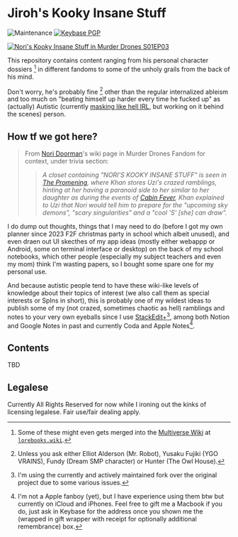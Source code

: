 # Jiroh's Kooky Insane Stuff

![Maintenance](https://img.shields.io/maintenance/yes/2023?color=orange&label=experimental%20project&style=for-the-badge)
[![Keybase PGP](https://img.shields.io/keybase/pgp/ajhalili2006?label=pgp%20%28via%20keybase%29&logo=keybase&logoColor=white&style=for-the-badge)](https://keybase.io/ajhalili2006)

[![Nori's Kooky Insane Stuff in Murder Drones S01EP03](https://static.wikia.nocookie.net/murder-drones/images/7/73/Screenshot_2023-02-20_NORIS_KOOKY_INSANE_STUFF.png)](https://murder-drones.fandom.com/wiki/The_Promening#Plot)

This repository contains content ranging from his personal character dossiers [^1] in different fandoms to some of the unholy grails from the back of his mind.

Don't worry, he's probably fine [^2] other than the regular internalized ableism and too much on "beating himself up harder every time he fucked up" as (actually) Autistic (currently [masking like hell IRL](https://twitter.com/Kuys_Potpot/status/1640025400263999489?s=20), but working on it behind the scenes) person.

## How tf we got here?

> From [Nori Doorman](https://murder-drones.fandom.com/wiki/Nori_Doorman)'s wiki page in Murder Drones Fandom for context, under trivia section:
>> _A closet containing "NORI'S KOOKY INSANE STUFF" is seen in [The Promening](https://breezewiki.pussthecat.org/murder-drones/wiki/The_Promening), where Khan stores Uzi's crazed ramblings, hinting at her having a paranoid side to her similar to her daughter as during the events of [Cabin Fever](https://breezewiki.pussthecat.org/murder-drones/wiki/Cabin_Fever), Khan explained to Uzi that Nori would tell him to prepare for the "upcoming sky demons", "scary singularities" and a "cool 'S' [she] can draw"._

I do dump out thoughts, things that I may need to do (before I got my own planner since 2023 F2F christmas party in school which albeit unused), and even draen out UI skecthes of my app ideas (mostly either webappp or Android, some on terminal interface or desktop) on the back of my school notebooks, which other people (especially my subject teachers and even my mom) think I'm wasting papers, so I bought some spare one for my personal use.

And because autistic people tend to have these wiki-like levels of knowledge about their topics of interest (we also call them as special interests or SpIns in short), this is probably one of my wildest ideas to publish some of my (not crazed, sometimes chaotic as hell) ramblings and notes to your very own eyeballs since I use [StackEdit+](https://stackedit.net)[^3], among both Notion and Google Notes in past and currently Coda and Apple Notes[^4].

## Contents

TBD

## Legalese

Currently All Rights Reserved for now while I ironing out the kinks of licensing legalese. Fair use/fair dealing apply.

[^1]: Some of these might even gets merged into the [Multiverse Wiki](https://multiverse.lorebooks.eu.org) at [`lorebooks.wiki`](https://lorebooks.eu.org).
[^2]: Unless you ask either Elliot Alderson (Mr. Robot), Yusaku Fujiki (YGO VRAINS), Fundy (Dream SMP character) or Hunter (The Owl House).
[^3]: I'm using the currently and actively maintained fork over the original project due to some various issues.
[^4]: I'm not a Apple fanboy (yet), but I have experience using them btw but currently on iCloud and iPhones. Feel free to gift me a Macbook if you do, just ask in Keybase for the address once you shown me the (wrapped in gift wrapper with receipt for optionally additional remembrance) box.
<!--stackedit_data:
eyJoaXN0b3J5IjpbLTE5NDc1Nzg1MzBdfQ==
-->